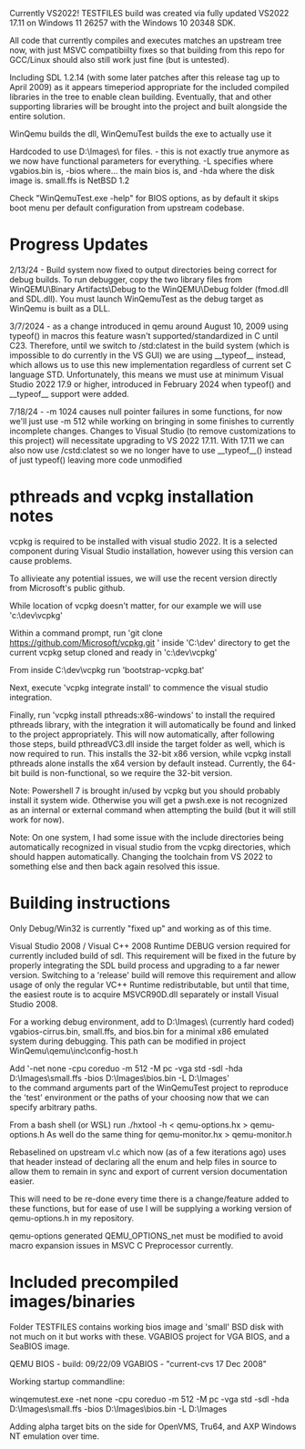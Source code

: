 ﻿Currently VS2022! TESTFILES build was created via fully updated
VS2022 17.11 on Windows 11 26257 with the Windows 10 20348 SDK.

All code that currently compiles and executes matches an upstream tree now, with 
just MSVC compatibiilty fixes so that building from this repo for GCC/Linux should
also still work just fine (but is untested).

Including SDL 1.2.14 (with some later patches after this release tag up to April 2009)
as it appears timeperiod appropriate for the included compiled libraries in the tree 
to enable clean building. Eventually, that and other supporting libraries will be brought
into the project and built alongside the entire solution.

WinQemu builds the dll, WinQemuTest builds the exe to actually use it

Hardcoded to use D:\Images\ for files. - this is not exactly true anymore as we now have
functional parameters for everything. -L specifies where vgabios.bin is, -bios where... 
the main bios is, and -hda where the disk image is. small.ffs is NetBSD 1.2

Check "WinQemuTest.exe -help" for BIOS options, as by default it skips boot menu 
per default configuration from upstream codebase. 

# Progress Updates

2/13/24 - Build system now fixed to output directories being correct for debug builds. 
To run debugger, copy the two library files from WinQEMU\Binary Artifacts\Debug to the 
WinQEMU\Debug folder (fmod.dll and SDL.dll). You must launch WinQemuTest as the debug
target as WinQemu is built as a DLL.

3/7/2024 - as a change introduced in qemu around August 10, 2009 using typeof() in macros
this feature wasn't supported/standardized in C until C23. Therefore, until we switch to
/std:clatest in the build system (which is impossible to do currently in the VS GUI)
we are using \_\_typeof\_\_ instead, which allows us to use this new implementation 
regardless of current set C language STD. Unfortunately, this means we must use at minimum 
Visual Studio 2022 17.9 or higher, introduced in February 2024 when typeof() and 
\_\_typeof\_\_ support were added.

7/18/24 - -m 1024 causes null pointer failures in some functions, for now we'll just
use -m 512 while working on bringing in some finishes to currently incomplete changes.
Changes to Visual Studio (to remove customizations to this project) 
will necessitate upgrading to VS 2022 17.11. With 17.11 we can also now use
/cstd:clatest so we no longer have to use \_\_typeof\_\_() instead of just typeof()
leaving more code unmodified

# pthreads and vcpkg installation notes 

vcpkg is required to be installed with visual studio 2022. It is a selected component during
Visual Studio installation, however using this version can cause problems.

To allivieate any potential issues, we will use the recent version directly from Microsoft's
public github. 

While location of vcpkg doesn't matter, for our example we will use 'c:\dev\vcpkg'

Within a command prompt, run 'git clone https://github.com/Microsoft/vcpkg.git ' inside 'C:\dev'
directory to get the current vcpkg setup cloned and ready in 'c:\dev\vcpkg'

From inside C:\dev\vcpkg run 'bootstrap-vcpkg.bat'

Next, execute 'vcpkg integrate install' to commence the visual studio integration. 

Finally, run 'vcpkg install pthreads:x86-windows' to install the required pthreads library, 
with the integration it will automatically be found and linked to the project appropriately. 
This will now automatically, after following those steps, build pthreadVC3.dll inside the
target folder as well, which is now required to run. This installs the 32-bit x86 version,
while vcpkg install pthreads alone installs the x64 version by default instead. Currently,
the 64-bit build is non-functional, so we require the 32-bit version. 

Note: Powershell 7 is brought in/used by vcpkg but you should probably install it system 
wide. Otherwise you will get a pwsh.exe is not recognized as an internal or external command 
when attempting the build (but it will still work for now). 

Note: On one system, I had some issue with the include directories being automatically 
recognized in visual studio from the vcpkg directories, which should happen automatically.
Changing the toolchain from VS 2022 to something else and then back again resolved this issue.

# Building instructions

Only Debug/Win32 is currently "fixed up" and working as of this time. 

Visual Studio 2008 / Visual C++ 2008 Runtime DEBUG version required for currently included build
of sdl. This requirement will be fixed in the future by properly integrating the SDL build process
and upgrading to a far newer version. Switching to a 'release' build will remove this requirement
and allow usage of only the regular VC++ Runtime redistributable, but until that time, the easiest route
is to acquire MSVCR90D.dll separately or install Visual Studio 2008. 

For a working debug environment, add to D:\Images\ (currently hard coded) vgabios-cirrus.bin, 
small.ffs, and bios.bin for a minimal x86 emulated system during debugging. This path can 
be modified in project WinQemu\qemu\inc\config-host.h

Add '-net none -cpu coreduo -m 512 -M pc -vga std -sdl -hda D:\Images\small.ffs -bios D:\Images\bios.bin -L D:\Images'  
to the command arguments part of the WinQemuTest project to reproduce the 'test' environment
or the paths of your choosing now that we can specify arbitrary paths. 

From a bash shell (or WSL) run ./hxtool -h < qemu-options.hx > qemu-options.h
As well do the same thing for qemu-monitor.hx > qemu-monitor.h

Rebaselined on upstream vl.c which now (as of a few iterations ago) uses that header
instead of declaring all the enum and help files in source to allow them to remain in 
sync and export of current version documentation easier.

This will need to be re-done every time there is a change/feature added to these functions,
but for ease of use I will be supplying a working version of qemu-options.h in my repository.

qemu-options generated QEMU_OPTIONS_net must be modified to avoid macro expansion issues
in MSVC C Preprocessor currently. 

# Included precompiled images/binaries

Folder TESTFILES contains working bios image and 'small' BSD disk with not much on it
but works with these. VGABIOS project for VGA BIOS, and a SeaBIOS image.

QEMU BIOS - build: 09/22/09
VGABIOS - "current-cvs 17 Dec 2008"

Working startup commandline:

winqemutest.exe -net none -cpu coreduo -m 512 -M pc -vga std -sdl -hda D:\Images\small.ffs -bios D:\Images\bios.bin -L D:\Images

Adding alpha target bits on the side for OpenVMS, Tru64, and AXP Windows NT emulation over time. 
